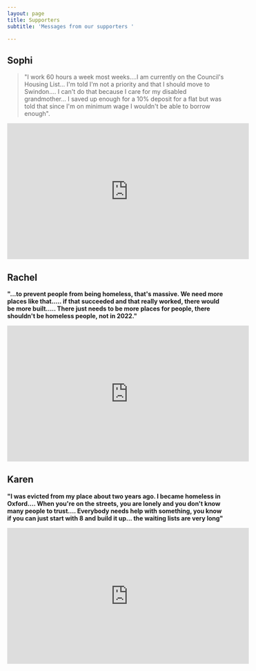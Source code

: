 ```yaml
---
layout: page
title: Supporters
subtitle: 'Messages from our supporters '

---
```

## Sophi

> "I work 60 hours a week most weeks....I am currently on the Council's Housing List... I'm told I'm not a priority and that I should move to Swindon.... I can't do that because I care for my disabled grandmother... I saved up enough for a 10% deposit for a flat but was told that since I'm on minimum wage I wouldn't be able to borrow enough".

<iframe width="560" height="315" src="https://www.youtube.com/embed/PQlzYJ-pp-g" title="YouTube video player" frameborder="0" allow="accelerometer; autoplay; clipboard-write; encrypted-media; gyroscope; picture-in-picture" allowfullscreen></iframe>

## Rachel

**"...to prevent people from being homeless, that's massive. We need more places like that..... if that succeeded and that really worked, there would be more built..... There just needs to be more places for people, there shouldn't be homeless people, not in 2022."**

<iframe width="560" height="315" src="https://www.youtube.com/embed/920xBxfGGzA" title="YouTube video player" frameborder="0" allow="accelerometer; autoplay; clipboard-write; encrypted-media; gyroscope; picture-in-picture; web-share" allowfullscreen></iframe>

## Karen

**"I was evicted from my place about two years ago. I became homeless in Oxford.... When you're on the streets, you are lonely and you don't know many people to trust.... Everybody needs help with something, you know if you can just start with 8 and build it up... the waiting lists are very long"**

<iframe width="560" height="315" src="https://www.youtube.com/embed/tWVJh4t5Cjs" title="YouTube video player" frameborder="0" allow="accelerometer; autoplay; clipboard-write; encrypted-media; gyroscope; picture-in-picture; web-share" allowfullscreen></iframe>